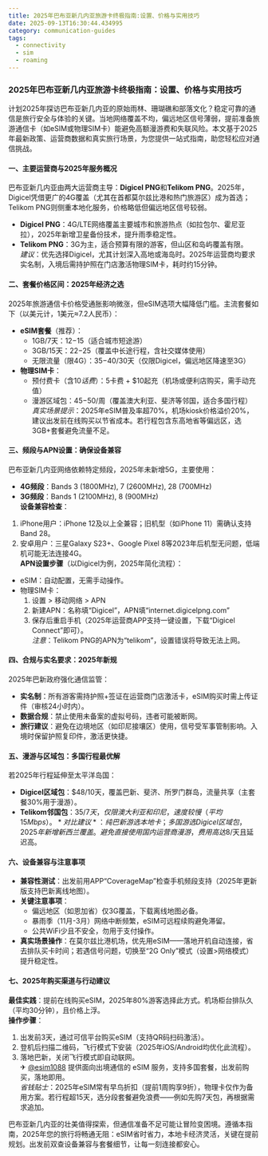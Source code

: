 ```yaml
---
title: 2025年巴布亚新几内亚旅游卡终极指南:设置、价格与实用技巧
date: 2025-09-13T16:30:44.434995
category: communication-guides
tags:
  - connectivity
  - sim
  - roaming
---
```


### 2025年巴布亚新几内亚旅游卡终极指南：设置、价格与实用技巧

计划2025年探访巴布亚新几内亚的原始雨林、珊瑚礁和部落文化？稳定可靠的通信是旅行安全与体验的关键。当地网络覆盖不均，偏远地区信号薄弱，提前准备旅游通信卡（如eSIM或物理SIM卡）能避免高额漫游费和失联风险。本文基于2025年最新政策、运营商数据和真实旅行场景，为您提供一站式指南，助您轻松应对通信挑战。

#### 一、主要运营商与2025年服务概况
巴布亚新几内亚由两大运营商主导：**Digicel PNG**和**Telikom PNG**。2025年，Digicel凭借更广的4G覆盖（尤其在首都莫尔兹比港和热门旅游区）成为首选；Telikom PNG则侧重本地化服务，价格略低但偏远地区信号较弱。  
- **Digicel PNG**：4G/LTE网络覆盖主要城市和旅游热点（如拉包尔、霍尼亚拉），2025年新增卫星备份技术，提升雨季稳定性。  
- **Telikom PNG**：3G为主，适合预算有限的游客，但山区和岛屿覆盖有限。  
*建议*：优先选择Digicel，尤其计划深入高地或海岛时。2025年运营商均要求实名制，入境后需持护照在门店激活物理SIM卡，耗时约15分钟。

#### 二、套餐价格区间：2025年经济之选
2025年旅游通信卡价格受通胀影响微涨，但eSIM选项大幅降低门槛。主流套餐如下（以美元计，1美元≈7.2人民币）：  
- **eSIM套餐**（推荐）：  
  - 1GB/7天：$12-$15（适合城市短途游）  
  - 3GB/15天：$22-$25（覆盖中长途行程，含社交媒体使用）  
  - 无限流量（限4G）：$35-$40/30天（仅限Digicel，偏远地区降速至3G）  
- **物理SIM卡**：  
  - 预付费卡（含$10话费）：$5卡费 + $10起充（机场或便利店购买，需手动充值）  
  - 漫游区域包：$45-$50/周（覆盖澳大利亚、斐济等邻国，适合多国行程）  
*真实场景提示*：2025年eSIM普及率超70%，机场kiosk价格溢价20%，建议出发前在线购买以节省成本。若行程包含东高地省等偏远区，选3GB+套餐避免流量不足。

#### 三、频段与APN设置：确保设备兼容
巴布亚新几内亚网络依赖特定频段，2025年未新增5G，主要使用：  
- **4G频段**：Bands 3 (1800MHz), 7 (2600MHz), 28 (700MHz)  
- **3G频段**：Bands 1 (2100MHz), 8 (900MHz)  
**设备兼容检查**：  
1. iPhone用户：iPhone 12及以上全兼容；旧机型（如iPhone 11）需确认支持Band 28。  
2. 安卓用户：三星Galaxy S23+、Google Pixel 8等2023年后机型无问题，低端机可能无法连接4G。  
**APN设置步骤**（以Digicel为例，2025年简化流程）：  
- eSIM：自动配置，无需手动操作。  
- 物理SIM卡：  
  1. 设置 > 移动网络 > APN  
  2. 新建APN：名称填“Digicel”，APN填“internet.digicelpng.com”  
  3. 保存后重启手机（2025年运营商APP支持一键设置，下载“Digicel Connect”即可）。  
*注意*：Telikom PNG的APN为“telikom”，设置错误将导致无法上网。

#### 四、合规与实名要求：2025年新规
2025年巴新政府强化通信监管：  
- **实名制**：所有游客需持护照+签证在运营商门店激活卡，eSIM购买时需上传证件（审核24小时内）。  
- **数据合规**：禁止使用未备案的虚拟号码，违者可能被断网。  
- **旅行建议**：避免在边境地区（如印尼接壤区）使用，信号受军事管制影响。入境时保留护照复印件，激活更快捷。

#### 五、漫游与区域包：多国行程最优解
若2025年行程延伸至太平洋岛国：  
- **Digicel区域包**：$48/10天，覆盖巴新、斐济、所罗门群岛，流量共享（主套餐30%用于漫游）。  
- **Telikom邻国包**：$35/7天，仅限澳大利亚和印尼，速度较慢（平均15Mbps）。  
*对比建议*：纯巴新游选本地卡；多国游选Digicel区域包，2025年新增新西兰覆盖。避免直接使用国内运营商漫游，费用高达$8/天且延迟高。

#### 六、设备兼容与注意事项
- **兼容性测试**：出发前用APP“CoverageMap”检查手机频段支持（2025年更新版支持巴新离线地图）。  
- **关键注意事项**：  
  - 偏远地区（如恩加省）仅3G覆盖，下载离线地图必备。  
  - 暴雨季（11月-3月）网络中断频繁，eSIM可远程续购避免滞留。  
  - 公共WiFi少且不安全，勿用于支付操作。  
- **真实场景操作**：在莫尔兹比港机场，优先用eSIM——落地开机自动连接，省去排队买卡时间；若遇信号问题，切换至“2G Only”模式（设置>网络模式）提升稳定性。

#### 七、2025年购买渠道与行动建议
**最佳实践**：提前在线购买eSIM，2025年80%游客选择此方式。机场柜台排队久（平均30分钟），且价格上浮。  
**操作步骤**：  
1. 出发前3天，通过可信平台购买eSIM（支持QR码扫码激活）。  
2. 登机后扫描二维码，飞行模式下安装（2025年iOS/Android均优化此流程）。  
3. 落地巴新，关闭飞行模式即自动联网。  
✈ [@esim1088](https://t.me/s/esim1088) 提供面向出境通信的 eSIM 服务，支持多国套餐，出发前购买，落地即用。  
*省钱贴士*：2025年eSIM常有早鸟折扣（提前1周购享9折），物理卡仅作为备用方案。若行程超15天，选分段套餐避免浪费——例如先购7天包，再根据需求追加。

巴布亚新几内亚的壮美值得探索，但通信准备不足可能让冒险变困境。遵循本指南，2025年您的旅行将畅通无阻：eSIM省时省力，本地卡经济灵活，关键在提前规划。出发前双查设备兼容与套餐细节，让每一刻连接都安心。